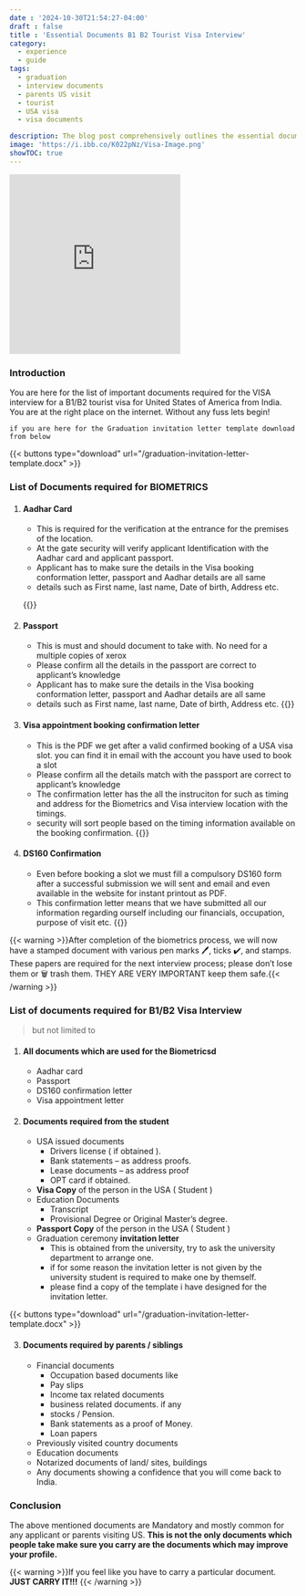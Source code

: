```yaml
---
date : '2024-10-30T21:54:27-04:00'
draft : false
title : 'Essential Documents B1 B2 Tourist Visa Interview'
category:
  - experience
  - guide
tags:
  - graduation
  - interview documents
  - parents US visit
  - tourist
  - USA visa
  - visa documents

description: The blog post comprehensively outlines the essential documents required for a B1/B2 tourist visa interview.
image: 'https://i.ibb.co/K022pNz/Visa-Image.png'
showTOC: true
---
```


<iframe class="w-full" height="315" src="https://www.youtube.com/embed/zElr2PP9eok?si=DZkVum_p4rAhkJmM" title="YouTube video player" frameborder="0" allow="accelerometer; autoplay; clipboard-write; encrypted-media; gyroscope; picture-in-picture; web-share" referrerpolicy="strict-origin-when-cross-origin" allowfullscreen></iframe>

### Introduction

You are here for the list of important documents required for the VISA interview for a B1/B2 tourist visa for United States of America from India. You are at the right place on the internet. Without any fuss lets begin!

```text
if you are here for the Graduation invitation letter template download from below
```

{{< buttons type="download" url="/graduation-invitation-letter-template.docx" >}}

### List of Documents required for BIOMETRICS

1. #### Aadhar Card

   - This is required for the verification at the entrance for the premises of the location.
   - At the gate security will verify applicant Identification with the Aadhar card and applicant passport.
   - Applicant has to make sure the details in the Visa booking conformation letter, passport and Aadhar details are all same
   - details such as First name, last name, Date of birth, Address etc.

    {{<image url="https://i.ibb.co/DbxPBH0/aadhar.jpg" >}}

2. #### Passport

    - This is must and should document to take with. No need for a multiple copies of xerox
    - Please confirm all the details in the passport are correct to applicant’s knowledge
    - Applicant has to make sure the details in the Visa booking conformation letter, passport and Aadhar details are all same
    - details such as First name, last name, Date of birth, Address etc.
    {{<image url="https://i.ibb.co/Bz4XYtv/passport.jpg" >}}

3. #### Visa appointment booking confirmation letter

    - This is the PDF we get after a valid confirmed booking of a USA visa slot. you can find it in email with the account you have used to book a slot
    - Please confirm all the details match with the passport are correct to applicant’s knowledge
    - The confirmation letter has the all the instruciton for such as timing and address for the Biometrics and Visa interview location with the timings.
    - security will sort people based on the timing information available on the booking confirmation.
    {{<image url="https://i.ibb.co/ZLqSdgN/Appoitment.webp" >}}

4. #### DS160 Confirmation
  
    - Even before booking a slot we must fill a compulsory DS160 form after a successful submission we will sent and email and even available in the website for instant printout as PDF.
    - This confirmation letter means that we have submitted all our information regarding ourself including our financials, occupation, purpose of visit etc.
    {{<image url="https://i.ibb.co/d21pjHH/Ds160-confirmation.webp" >}}

{{< warning >}}After completion of the biometrics process, we will now have a stamped document with various pen marks 🖊️, ticks ✔️, and stamps. These papers are required for the next interview process; please don’t lose them or 🗑️ trash them. THEY ARE VERY IMPORTANT keep them safe.{{< /warning >}}

### List of documents required for B1/B2 Visa Interview

> but not limited to

1. #### All documents which are used for the Biometricsd

    - Aadhar card
    - Passport
    - DS160 confirmation letter
    - Visa appointment letter

2. #### Documents required from the student

    - USA issued documents
        - Drivers license ( if obtained ).
        - Bank statements – as address proofs.
        - Lease documents – as address proof
        - OPT card if obtained.
    - **Visa Copy** of the person in the USA ( Student )
    - Education Documents
        - Transcript
        - Provisional Degree or Original Master’s degree.
    - **Passport Copy** of the person in the USA ( Student )
    - Graduation ceremony **invitation letter**
        - This is obtained from the university, try to ask the university department to arrange one.
        - if for some reason the invitation letter is not given by the university student is required to make one by themself.
        - please find a copy of the template i have designed for the invitation letter.

{{< buttons type="download" url="/graduation-invitation-letter-template.docx" >}}

3. #### Documents required by parents / siblings

    - Financial documents
        - Occupation based documents like
        - Pay slips
        - Income tax related documents
        - business related documents. if any
        - stocks / Pension.
        - Bank statements as a proof of Money.
        - Loan papers
    - Previously visited country documents
    - Education documents
    - Notarized documents of land/ sites, buildings
    - Any documents showing a confidence that you will come back to India.

### Conclusion

The above mentioned documents are Mandatory and mostly common for any applicant or parents visiting US.
**This is not the only documents which people take make sure you carry are the documents which may improve your profile.**

{{< warning >}}If you feel like you have to carry a particular document. **JUST CARRY IT!!!** {{< /warning >}}